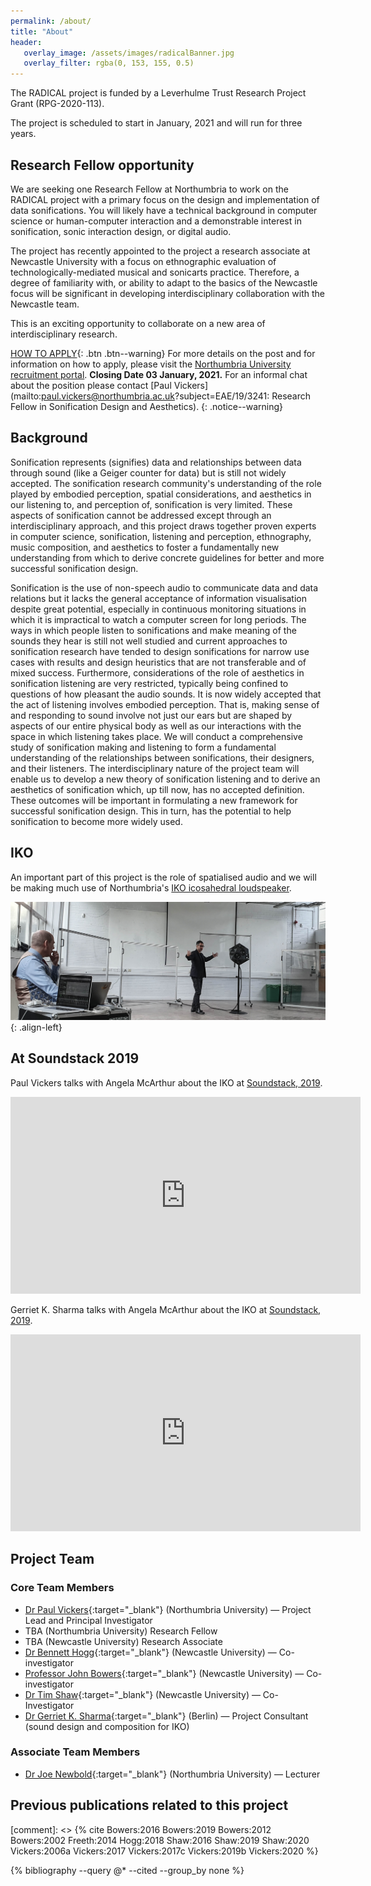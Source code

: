 ```yaml
---
permalink: /about/
title: "About"
header:
   overlay_image: /assets/images/radicalBanner.jpg
   overlay_filter: rgba(0, 153, 155, 0.5)
---
```


The RADICAL project is funded by a Leverhulme Trust Research Project Grant (RPG-2020-113).

The project is scheduled to start in January, 2021 and will run for three years.

## Research Fellow opportunity
We are seeking one Research Fellow at Northumbria to work on the RADICAL project with a primary focus on the design and implementation of data sonifications. You will likely have a technical background in computer science or human-computer interaction and a demonstrable interest in sonification, sonic interaction design, or digital audio.

The project has recently appointed to the project a research associate at Newcastle University with a focus on ethnographic evaluation of technologically-mediated musical and sonicarts practice. Therefore, a degree of familiarity with, or ability to adapt to the basics of the Newcastle focus will be significant in developing interdisciplinary collaboration with the Newcastle team.

This is an exciting opportunity to collaborate on a new area of interdisciplinary research. 

[HOW TO APPLY](#link){: .btn .btn--warning} For more details on the post and for information on how to apply, please visit the [Northumbria University recruitment portal](https://www.northumbria.ac.uk/work-for-us/job-vacancies/professional-3241-research-fellow-in-sonification-design-and-aesthetics). 
**Closing Date 03 January, 2021.** 
For an informal chat about the position please contact [Paul Vickers](mailto:paul.vickers@northumbria.ac.uk?subject=EAE/19/3241: Research Fellow in Sonification Design and Aesthetics).
{: .notice--warning}



## Background
Sonification represents (signifies) data and relationships between data through sound (like a Geiger counter for data) but is still not widely accepted. The sonification research community's understanding of the role played by embodied perception, spatial considerations, and aesthetics in our listening to, and perception of, sonification is very limited. These aspects of sonification cannot be addressed except through an interdisciplinary approach, and this project draws together proven experts in computer science, sonification, listening and perception, ethnography, music composition, and aesthetics to foster a fundamentally new understanding from which to derive concrete guidelines for better and more successful sonification design.

Sonification is the use of non-speech audio to communicate data and data relations but it lacks the general acceptance of information visualisation despite great potential, especially in continuous monitoring situations in which it is impractical to watch a computer screen for long periods. The ways in which people listen to sonifications and make meaning of the sounds they hear is still not well studied and current approaches to sonification research have tended to design sonifications for narrow use cases with results and design heuristics that are not transferable and of mixed success. Furthermore, considerations of the role of aesthetics in sonification listening are very restricted, typically being confined to questions of how pleasant the audio sounds. It is now widely accepted that the act of listening involves embodied perception. That is, making sense of and responding to sound involve not just our ears but are shaped by aspects of our entire physical body as well as our interactions with the space in which listening takes place.
We will conduct a comprehensive study of sonification making and listening to form a fundamental understanding of the relationships between sonifications, their designers, and their listeners. The interdisciplinary nature of the project team will enable us to develop a new theory of sonification listening and to derive an aesthetics of sonification which, up till now, has no accepted definition. These outcomes will be important in formulating a new framework for successful sonification design. This in turn, has the potential to help sonification to become more widely used.


## IKO
An important part of this project is the role of spatialised audio and we will be making much use of Northumbria's [IKO icosahedral loudspeaker](https://paulvickers.github.io/iko/).

![image-left](/assets/images/IKO_Gerriet_Paul.jpg){: .align-left}

## At Soundstack 2019
Paul Vickers talks with Angela McArthur about the IKO at [Soundstack, 2019](http://angelamcarthur.com/soundstack-2019/).
<iframe width="560" height="315" src="https://www.youtube.com/embed/3OD5Sl5tRAs" frameborder="0" allow="accelerometer; encrypted-media; gyroscope; picture-in-picture" allowfullscreen></iframe>

Gerriet K. Sharma talks with Angela McArthur about the IKO at [Soundstack, 2019](http://angelamcarthur.com/soundstack-2019/).
<iframe width="560" height="315" src="https://www.youtube.com/embed/uUTonY1uorU" frameborder="0" allow="accelerometer;  encrypted-media; gyroscope; picture-in-picture" allowfullscreen></iframe>


## Project Team

### Core Team Members

* [Dr Paul Vickers](https://www.northumbria.ac.uk/about-us/our-staff/v/dr-paul-vickers/){:target="_blank"} (Northumbria University) &mdash; Project Lead and Principal Investigator
* TBA (Northumbria University) Research Fellow
* TBA (Newcastle University) Research Associate
* [Dr Bennett Hogg](https://www.ncl.ac.uk/sacs/staff/profile/bennetthogg.html){:target="_blank"} (Newcastle University) &mdash; Co-investigator
* [Professor John Bowers](https://www.ncl.ac.uk/sacs/staff/profile/johnbowers.html){:target="_blank"} (Newcastle University) &mdash; Co-investigator
* [Dr Tim Shaw](https://ncl.ac.uk/sacs/staff/profile/timshaw.html){:target="_blank"} (Newcastle University) &mdash; Co-Investigator
* [Dr Gerriet K. Sharma](https://www.gksh.net/){:target="_blank"} (Berlin) &mdash; Project Consultant (sound design and composition for IKO)

### Associate Team Members
* [Dr Joe Newbold](){:target="_blank"} (Northumbria University) &mdash; Lecturer

## Previous publications related to this project

[comment]: <> {% cite Bowers:2016 Bowers:2019 Bowers:2012 Bowers:2002 Freeth:2014 Hogg:2018 Shaw:2016 Shaw:2019 Shaw:2020 Vickers:2006a Vickers:2017 Vickers:2017c Vickers:2019b Vickers:2020 %}

{% bibliography --query @* --cited --group_by none %}

